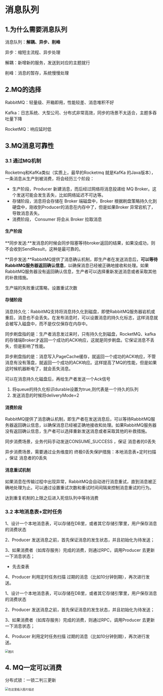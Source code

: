 # 消息队列

## 1.为什么需要消息队列

消息队列：**解耦、异步、削峰**

异步：缩短主流程、异步处理

解耦：新增新的服务，发送到对应的主题就行

削峰：消息的暂存，系统慢慢处理

## 2.MQ的选择

RabbitMQ：轻量级、开箱即用，性能较差、消息堆积不好

Kafka：日志系统、大型公司、分布式非常高效，同步的场景不太适合，主题多吞吐量下降

RocketMQ：响应延时低

## 3.MQ消息可靠性

### 3.1 通过MQ机制

Rocketmq和KafKa类似（实质上，最早的Rocketmq 就是KafKa 的Java版本），一条消息从生产到被消费，将会经历三个阶段：

- 生产阶段，Producer 新建消息，而后经过网络将消息投递给 MQ Broker。这个发送可能会发生丢失，比如网络延迟不可达等。
- 存储阶段，消息将会存储在 Broker 端磁盘中，Broker 根据刷盘策略持久化到硬盘中，刚收到Producer的消息在内存中了，但是如果Broker 异常宕机了，导致消息丢失。
- 消费阶段， Consumer 将会从 Broker 拉取消息

#### 生产阶段

**同步发送:**发消息的时候会同步阻塞等待broker返回的结果，如果没成功，则不会收到SendResult，这种是最可靠的。

**异步发送:**RabbitMQ提供了消息确认机制，即生产者在发送消息后，**可以等待RabbitMQ服务器返回确认信息**，以确保消息已经被正确地接收和处理。如果RabbitMQ服务器没有返回确认信息，生产者可以选择重新发送消息或者采取其他的补救措施。

生产端的失败重试策略，设置重试次数

#### 存储阶段

消息持久化：RabbitMQ支持将消息持久化到磁盘，即使RabbitMQ服务器岩机或重启，消息也不会丢失。在发布消息时，可以设置消息的持久化标志，这样消息就会被写入磁盘中，而不是仅仅保存在内存中。

同步刷盘指的是：生产者消息发过来时，只有持久化到磁盘，RocketMQ、kafka的存储端Broker才返回一个成功的ACK响应，这就是同步刷盘。它保证消息不丢失，但是影响了性能。

异步刷盘指的是：消息写入PageCache缓存，就返回一个成功的ACK响应，不管消息有没有落盘，就返回一个成功的ACK响应。这样提高了MQ的性能，但是如果这时候机器断电了，就会丢失消息。

可以在消息持久化磁盘后，再给生产者发送一个Ack信号

1. 将queue的持久化标识durable设置为true,则代表是一个持久的队列
2. 发送消息的时候将deliveryMode=2

#### **消费阶段**

RabbitMQ提供了消息确认机制，即生产者在发送消息后，可以等待RabbitMQ服务器返回确认信息，以确保消息已经被正确地接收和处理。如果RabbitMQ服务器没有返回确认信息，生产者可以选择重新发送消息或者采取其他的补救措施。

同步消费场景，业务代码手动发送CONSUME_SUCCESS ，保证 消息者的0丢失

异步消费场景，需要通过业务维度的 终极0丢失保护措施：本地消息表+定时扫描 ，保证 消息者的0丢失

#### 消息重试机制

如果消息在传输过程中出现异常，RabbitMQ会自动进行消息重试，直到消息被正确地处理为止。可以通过设置重试次数和重试时间间隔来控制消息重试的行为。

达到重复机制的上限之后进入死信队列中等待消费

### 3.2 本地消息表+定时任务

1、设计一个本地消息表，可以存储在DB里，或者其它存储引擎里，用户保存消息的消费状态

2、Producer 发送消息之前，首先保证消息的发生状态，并且初始化为待发送；

3、如果消费者（如库存服务）完成的消费，则通过RPC，调用Producer 去更新一下消息状态；

- 先去查表

4、Producer 利用定时任务扫描 过期的消息（比如10分钟到期），再次进行发送。

1、设计一个本地消息表，可以存储在DB里，或者其它存储引擎里，用户保存消息的消费状态

2、Producer 发送消息之前，首先保证消息的发生状态，并且初始化为待发送；

3、如果消费者（如库存服务）完成的消费，则通过RPC，调用Producer 去更新一下消息状态；

4、Producer 利用定时任务扫描 过期的消息（比如10分钟到期），再次进行发送。

<img src="https://mmbiz.qpic.cn/sz_mmbiz_png/xlgvgPaib7WO8Tic04SfDar9dQ7xVI7b3DbSgVBBzyLIiam49k9xNyJf4CKnibibiaicd00o4tKUKicNsFibp9FIcmTib8NA/640?wx_fmt=png&from=appmsg&tp=webp&wxfrom=5&wx_lazy=1&wx_co=1" alt="图片" style="zoom: 67%;" />

## 4. MQ一定可以消费

分布式锁：一锁二判三更新

<img src="https://i-blog.csdnimg.cn/blog_migrate/82c2bd006f1b130d9be18d34db4309a7.png" alt="在这里插入图片描述" style="zoom:67%;" />                                                                                                                                                                                                                                                                                                                                                                                                                                                                                                                                                                                                                                                                                                                                                                                                                                                                                                                                                                                                                                                                                                                                                                                                                                                                                                                                                                                                                                                                                                                                                                                                                                                                                                                                                                                                                                                                                                                                                                                                                                                                                                                                                                                                                                                                                                                                                                                                                                                                                                                                                                                                                                                                                                                                                                                                                                                                                                                                           
